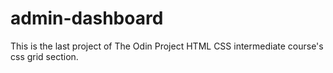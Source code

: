 # admin-dashboard

This is the last project of The Odin Project
HTML CSS intermediate course's css grid section.
